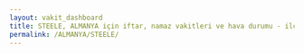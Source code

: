 ```yaml
---
layout: vakit_dashboard
title: STEELE, ALMANYA için iftar, namaz vakitleri ve hava durumu - ilçe/eyalet seç
permalink: /ALMANYA/STEELE/
---
```


<script type="text/javascript">
  var GLOBAL_COUNTRY = 'ALMANYA';
  var GLOBAL_CITY = 'STEELE';
  var GLOBAL_STATE = '';
  var lat = 72;
  var lon = 21;
</script>
